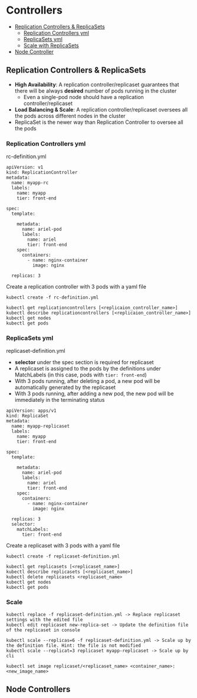 # Controllers

* [Replication Controllers & ReplicaSets](https://github.com/Ariel-Yu/knowledge-bases/blob/master/kubernetes/controllers.md#replication-controllers--replicasets)
    * [Replication Controllers yml](https://github.com/Ariel-Yu/knowledge-bases/blob/master/kubernetes/controllers.md#replication-controllers-yml)
    * [ReplicaSets yml](https://github.com/Ariel-Yu/knowledge-bases/blob/master/kubernetes/controllers.md#replicasets-yml)
    * [Scale with ReplicaSets](https://github.com/Ariel-Yu/knowledge-bases/blob/master/kubernetes/controllers.md#scale)
* [Node Controller](https://github.com/Ariel-Yu/knowledge-bases/blob/master/kubernetes/controllers.md#node-controllers)

## Replication Controllers & ReplicaSets
- **High Availability**: A replication controller/replicaset guarantees that there will be always **desired** number of pods running in the cluster
  - Even a single-pod node should have a replication controller/replicaset
- **Load Balancing & Scale**: A replication controller/replicaset oversees all the pods across different nodes in the cluster
- ReplicaSet is the newer way than Replication Controller to oversee all the pods

### Replication Controllers yml

rc-definition.yml
```
apiVersion: v1
kind: ReplicationController
metadata:
  name: myapp-rc
  labels:
    name: myapp
    tier: front-end

spec:
  template:

    metadata:
      name: ariel-pod
      labels:
        name: ariel
        tier: front-end
    spec:
      containers:
        - name: nginx-container
          image: nginx

  replicas: 3
```

Create a replication controller with 3 pods with a yaml file
```
kubectl create -f rc-definition.yml

kubectl get replicationcontrollers [<replicaion_controller_name>]
kubectl describe replicationcontrollers [<replicaion_controller_name>]
kubectl get nodes
kubectl get pods
```

### ReplicaSets yml

replicaset-definition.yml

- **selector** under the spec section is required for replicaset
- A replicaset is assigned to the pods by the definitions under MatchLabels (in this case, pods with `tier: front-end`)
- With 3 pods running, after deleting a pod, a new pod will be automatically generated by the replicaset
- With 3 pods running, after adding a new pod, the new pod will be immediately in the terminating status
```
apiVersion: apps/v1
kind: ReplicaSet
metadata:
  name: myapp-replicaset
  labels:
    name: myapp
    tier: front-end

spec:
  template:
    
    metadata:
      name: ariel-pod
      labels:
        name: ariel
        tier: front-end
    spec:
      containers:
        - name: nginx-container
          image: nginx

  replicas: 3
  selector:
    matchLabels:
      tier: front-end
```

Create a replicaset with 3 pods with a yaml file
```
kubectl create -f replicaset-definition.yml

kubectl get replicasets [<replicaset_name>]
kubectl describe replicasets [<replicaset_name>]
kubectl delete replicasets <replicaset_name>
kubectl get nodes
kubectl get pods
```

### Scale

```
kubectl replace -f replicaset-definition.yml -> Replace replicaset settings with the edited file
kubectl edit replicaset new-replica-set -> Update the definition file of the replicaset in console

kubectl scale --replicas=6 -f replicaset-definition.yml -> Scale up by the definition file. Hint: the file is not modified
kubectl scale --replicat=3 replicaset myapp-replicaset -> Scale up by cli
```

```
kubectl set image replicaset/<replicaset_name> <container_name>:<new_image_name>
```

## Node Controllers
